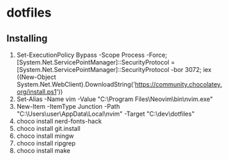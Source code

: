 # dotfiles

## Installing
1. Set-ExecutionPolicy Bypass -Scope Process -Force; [System.Net.ServicePointManager]::SecurityProtocol = [System.Net.ServicePointManager]::SecurityProtocol -bor 3072; iex ((New-Object System.Net.WebClient).DownloadString('https://community.chocolatey.org/install.ps1'))
2. Set-Alias -Name vim -Value "C:\Program Files\Neovim\bin\nvim.exe"
3. New-Item -ItemType Junction -Path "C:\Users\user\AppData\Local\nvim" -Target "C:\dev\dotfiles"
4. choco install nerd-fonts-hack
5. choco install git.install
6. choco install mingw
7. choco install ripgrep
8. choco install make
